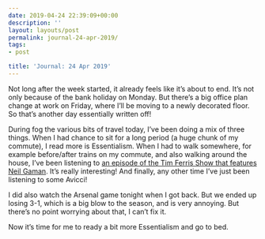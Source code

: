 ```yaml
---
date: 2019-04-24 22:39:09+00:00
description: ''
layout: layouts/post
permalink: journal-24-apr-2019/
tags:
- post

title: 'Journal: 24 Apr 2019'
---
```


<p>Not long after the week started, it already feels like it’s about to end. It’s not only because of the bank holiday on Monday. But there’s a big office plan change at work on Friday, where I’ll be moving to a newly decorated floor. So that’s another day essentially written off!</p>
<p>During fog the various bits of travel today, I’ve been doing a mix of three things. When I had chance to sit for a long period (a huge chunk of my commute), I read more is Essentialism. When I had to walk somewhere, for example before/after trains on my commute, and also walking around the house, I’ve been listening to <a href="https://tim.blog/2019/03/28/neil-gaiman/">an episode of the Tim Ferris Show that features Neil Gaman</a>. It’s really interesting! And finally, any other time I’ve just been listening to some Avicci!</p>
<p>I did also watch the Arsenal game tonight when I got back. But we ended up losing 3-1, which is a big blow to the season, and is very annoying. But there’s no point worrying about that, I can’t fix it.</p>
<p>Now it’s time for me to ready a bit more Essentialism and go to bed.</p>
